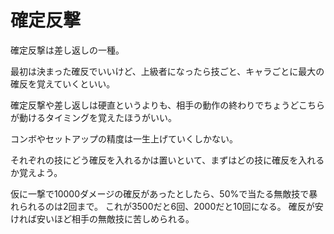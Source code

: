 # 確定反撃

確定反撃は差し返しの一種。

最初は決まった確反でいいけど、上級者になったら技ごと、キャラごとに最大の確反を覚えていくといい。

確定反撃や差し返しは硬直というよりも、相手の動作の終わりでちょうどこちらが動けるタイミングを覚えたほうがいい。

コンボやセットアップの精度は一生上げていくしかない。

それぞれの技にどう確反を入れるかは置いといて、まずはどの技に確反を入れるか覚えよう。

仮に一撃で10000ダメージの確反があったとしたら、50%で当たる無敵技で暴れられるのは2回まで。
これが3500だと6回、2000だと10回になる。
確反が安ければ安いほど相手の無敵技に苦しめられる。
